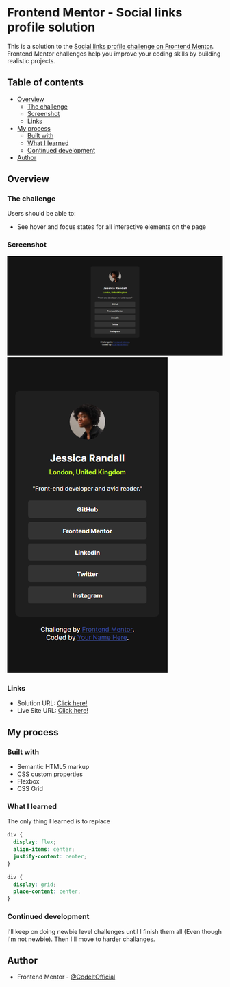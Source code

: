 # Frontend Mentor - Social links profile solution

This is a solution to the [Social links profile challenge on Frontend Mentor](https://www.frontendmentor.io/challenges/social-links-profile-UG32l9m6dQ). Frontend Mentor challenges help you improve your coding skills by building realistic projects. 

## Table of contents

- [Overview](#overview)
  - [The challenge](#the-challenge)
  - [Screenshot](#screenshot)
  - [Links](#links)
- [My process](#my-process)
  - [Built with](#built-with)
  - [What I learned](#what-i-learned)
  - [Continued development](#continued-development)
- [Author](#author)

## Overview

### The challenge

Users should be able to:

- See hover and focus states for all interactive elements on the page

### Screenshot

![](design/pc-screenshot.png)
![](design/phone-screenshot.png)


### Links

- Solution URL: [Click here!](https://your-solution-url.com)
- Live Site URL: [Click here!](https://your-live-site-url.com)

## My process

### Built with

- Semantic HTML5 markup
- CSS custom properties
- Flexbox
- CSS Grid

### What I learned
The only thing I learned is to replace

```css
div {
  display: flex;
  align-items: center;
  justify-content: center;
}
```

```css
div {
  display: grid;
  place-content: center;
}
```

### Continued development

I'll keep on doing newbie level challenges until I finish them all (Even though I'm not newbie). Then I'll move to harder challanges.

## Author

- Frontend Mentor - [@CodeItOfficial](https://www.frontendmentor.io/profile/CodeItOfficial)
